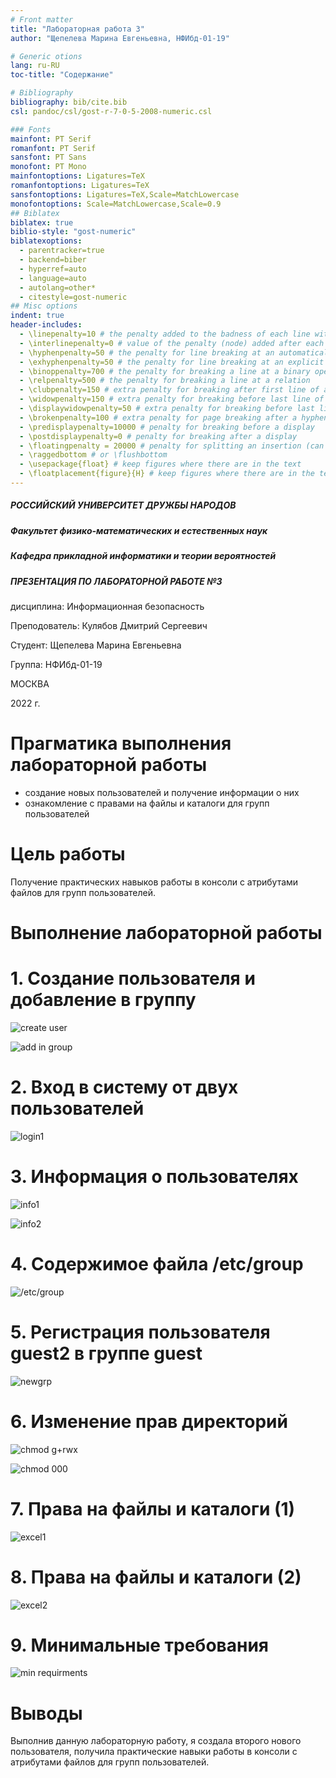 ```yaml
---
# Front matter
title: "Лабораторная работа 3"
author: "Щепелева Марина Евгеньевна, НФИбд-01-19"

# Generic otions
lang: ru-RU
toc-title: "Содержание"

# Bibliography
bibliography: bib/cite.bib
csl: pandoc/csl/gost-r-7-0-5-2008-numeric.csl

### Fonts
mainfont: PT Serif
romanfont: PT Serif
sansfont: PT Sans
monofont: PT Mono
mainfontoptions: Ligatures=TeX
romanfontoptions: Ligatures=TeX
sansfontoptions: Ligatures=TeX,Scale=MatchLowercase
monofontoptions: Scale=MatchLowercase,Scale=0.9
## Biblatex
biblatex: true
biblio-style: "gost-numeric"
biblatexoptions:
  - parentracker=true
  - backend=biber
  - hyperref=auto
  - language=auto
  - autolang=other*
  - citestyle=gost-numeric
## Misc options
indent: true
header-includes:
  - \linepenalty=10 # the penalty added to the badness of each line within a paragraph (no associated penalty node) Increasing the value makes tex try to have fewer lines in the paragraph.
  - \interlinepenalty=0 # value of the penalty (node) added after each line of a paragraph.
  - \hyphenpenalty=50 # the penalty for line breaking at an automatically inserted hyphen
  - \exhyphenpenalty=50 # the penalty for line breaking at an explicit hyphen
  - \binoppenalty=700 # the penalty for breaking a line at a binary operator
  - \relpenalty=500 # the penalty for breaking a line at a relation
  - \clubpenalty=150 # extra penalty for breaking after first line of a paragraph
  - \widowpenalty=150 # extra penalty for breaking before last line of a paragraph
  - \displaywidowpenalty=50 # extra penalty for breaking before last line before a display math
  - \brokenpenalty=100 # extra penalty for page breaking after a hyphenated line
  - \predisplaypenalty=10000 # penalty for breaking before a display
  - \postdisplaypenalty=0 # penalty for breaking after a display
  - \floatingpenalty = 20000 # penalty for splitting an insertion (can only be split footnote in standard LaTeX)
  - \raggedbottom # or \flushbottom
  - \usepackage{float} # keep figures where there are in the text
  - \floatplacement{figure}{H} # keep figures where there are in the text
---
```


##### РОССИЙСКИЙ УНИВЕРСИТЕТ ДРУЖБЫ НАРОДОВ
##### Факультет физико-математических и естественных наук  
##### Кафедра прикладной информатики и теории вероятностей 
##### ПРЕЗЕНТАЦИЯ ПО ЛАБОРАТОРНОЙ РАБОТЕ №3

дисциплина: Информационная безопасность

Преподователь: Кулябов Дмитрий Сергеевич

Cтудент: Щепелева Марина Евгеньевна

Группа: НФИбд-01-19

МОСКВА

2022 г.

# **Прагматика выполнения лабораторной работы**

- создание новых пользователей и получение информации о них
- ознакомление с правами на файлы и каталоги для групп пользователей

# **Цель работы**

Получение практических навыков работы в консоли с атрибутами файлов для групп пользователей.

# **Выполнение лабораторной работы**

# 1. Создание пользователя и добавление в группу

![create user](screenshots/1.png "create user")

![add in group](screenshots/2.png "add in group")

# 2. Вход в систему от двух пользователей

![login1](screenshots/3.png "login1")

# 3. Информация о пользователях

![info1](screenshots/7.png "info1")

![info2](screenshots/8.png "info2")

# 4. Содержимое файла /etc/group

![/etc/group](screenshots/9.png "/etc/group")

# 5. Регистрация пользователя guest2 в группе guest

![newgrp](screenshots/10.png "newgrp")

# 6. Изменение прав директорий

![chmod g+rwx](screenshots/11.png "chmod g+rwx")

![chmod 000](screenshots/12.png "chmod 000")

# 7. Права на файлы и каталоги (1)

![excel1](screenshots/13.png "excel1")

# 8. Права на файлы и каталоги (2)

![excel2](screenshots/14.png "excel2")

# 9. Минимальные требования

![min requirments](screenshots/15.png "min requirments")

# Выводы

Выполнив данную лабораторную работу, я создала второго нового пользователя, получила практические навыки работы в консоли с атрибутами файлов для групп пользователей.
